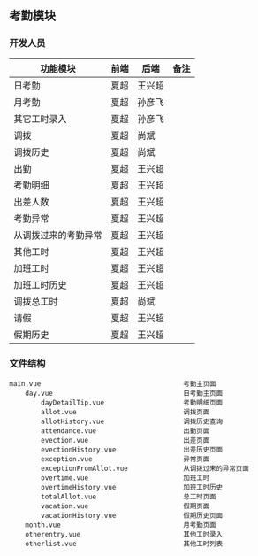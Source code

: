 ## 考勤模块

### 开发人员

|       功能模块       | 前端 |  后端  | 备注 |
|----------------------|------|--------|------|
| 日考勤               | 夏超 | 王兴超 |      |
| 月考勤               | 夏超 | 孙彦飞 |      |
| 其它工时录入         | 夏超 | 孙彦飞 |      |
| 调拨                 | 夏超 | 尚斌   |      |
| 调拨历史             | 夏超 | 尚斌   |      |
| 出勤                 | 夏超 | 王兴超 |      |
| 考勤明细             | 夏超 | 王兴超 |      |
| 出差人数             | 夏超 | 王兴超 |      |
| 考勤异常             | 夏超 | 王兴超 |      |
| 从调拨过来的考勤异常 | 夏超 | 王兴超 |      |
| 其他工时             | 夏超 | 王兴超 |      |
| 加班工时             | 夏超 | 王兴超 |      |
| 加班工时历史         | 夏超 | 王兴超 |      |
| 调拨总工时           | 夏超 | 尚斌   |      |
| 请假                 | 夏超 | 王兴超 |      |
| 假期历史             | 夏超 | 王兴超 |      |

### 文件结构

    main.vue                                    考勤主页面
        day.vue                                 日考勤主页面
            dayDetailTip.vue                    考勤明细页面
            allot.vue                           调拨页面
            allotHistory.vue                    调拨历史查询
            attendance.vue                      出勤页面   
            evection.vue                        出差页面   
            evectionHistory.vue                 出差历史页面 
            exception.vue                       异常页面
            exceptionFromAllot.vue              从调拨过来的异常页面
            overtime.vue                        加班工时
            overtimeHistory.vue                 加班工时历史
            totalAllot.vue                      总工时页面
            vacation.vue                        假期页面   
            vacationHistory.vue                 假期历史页面
        month.vue                               月考勤页面 
        otherentry.vue                          其他工时录入
        otherlist.vue                           其他工时列表





